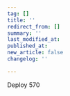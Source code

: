 ```yaml
---
tag: []
title: ''
redirect_from: []
summary: ''
last_modified_at: 
published_at: 
new_article: false
changelog: ''

---
```

Deploy 570